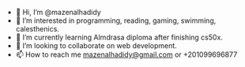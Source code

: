 - 👋 Hi, I’m @mazenalhadidy
- 👀 I’m interested in programming, reading, gaming, swimming, calesthenics.
- 🌱 I’m currently learning Almdrasa diploma after finishing cs50x.
- 💞️ I’m looking to collaborate on web development.
- 📫 How to reach me mazenalhadidy@gmail.com or +201099696877

<!---
mazenalhadidy/mazenalhadidy is a ✨ special ✨ repository because its `README.md` (this file) appears on your GitHub profile.
You can click the Preview link to take a look at your changes.
--->
